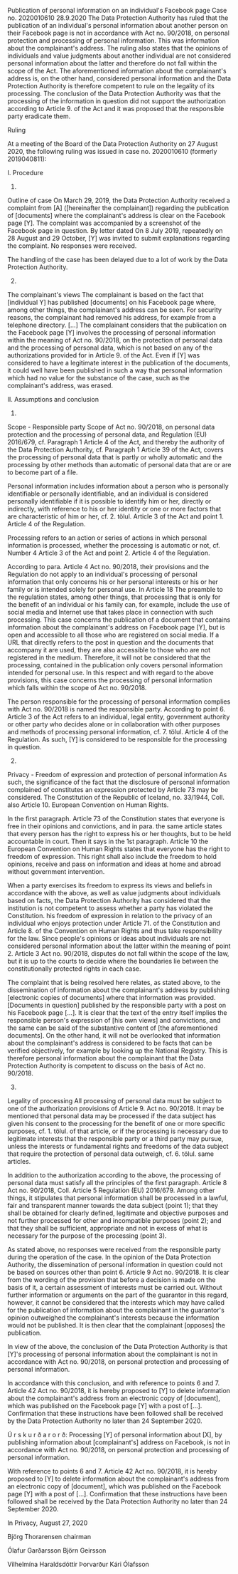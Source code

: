Publication of personal information on an individual's Facebook page
Case no. 2020010610
28.9.2020
The Data Protection Authority has ruled that the publication of an individual's personal information about another person on their Facebook page is not in accordance with Act no. 90/2018, on personal protection and processing of personal information. This was information about the complainant's address. The ruling also states that the opinions of individuals and value judgments about another individual are not considered personal information about the latter and therefore do not fall within the scope of the Act. The aforementioned information about the complainant's address is, on the other hand, considered personal information and the Data Protection Authority is therefore competent to rule on the legality of its processing. The conclusion of the Data Protection Authority was that the processing of the information in question did not support the authorization according to Article 9. of the Act and it was proposed that the responsible party eradicate them. 

Ruling

At a meeting of the Board of the Data Protection Authority on 27 August 2020, the following ruling was issued in case no. 2020010610 (formerly 2019040811):

I.
Procedure

1.
Outline of case
On March 29, 2019, the Data Protection Authority received a complaint from \[A\] (\[hereinafter the complainant\]) regarding the publication of \[documents\] where the complainant's address is clear on the Facebook page \[Y\]. The complaint was accompanied by a screenshot of the Facebook page in question. By letter dated On 8 July 2019, repeatedly on 28 August and 29 October, \[Y\] was invited to submit explanations regarding the complaint. No responses were received.

The handling of the case has been delayed due to a lot of work by the Data Protection Authority.

2.
The complainant's views
The complainant is based on the fact that \[individual Y\] has published \[documents\] on his Facebook page where, among other things, the complainant's address can be seen. For security reasons, the complainant had removed his address, for example from a telephone directory. \[…\] The complainant considers that the publication on the Facebook page \[Y\] involves the processing of personal information within the meaning of Act no. 90/2018, on the protection of personal data and the processing of personal data, which is not based on any of the authorizations provided for in Article 9. of the Act. Even if \[Y\] was considered to have a legitimate interest in the publication of the documents, it could well have been published in such a way that personal information which had no value for the substance of the case, such as the complainant's address, was erased.

II.
Assumptions and conclusion

1.
Scope - Responsible party
Scope of Act no. 90/2018, on personal data protection and the processing of personal data, and Regulation (EU) 2016/679, cf. Paragraph 1 Article 4 of the Act, and thereby the authority of the Data Protection Authority, cf. Paragraph 1 Article 39 of the Act, covers the processing of personal data that is partly or wholly automatic and the processing by other methods than automatic of personal data that are or are to become part of a file.

Personal information includes information about a person who is personally identifiable or personally identifiable, and an individual is considered personally identifiable if it is possible to identify him or her, directly or indirectly, with reference to his or her identity or one or more factors that are characteristic of him or her, cf. 2. tölul. Article 3 of the Act and point 1. Article 4 of the Regulation.

Processing refers to an action or series of actions in which personal information is processed, whether the processing is automatic or not, cf. Number 4 Article 3 of the Act and point 2. Article 4 of the Regulation.

According to para. Article 4 Act no. 90/2018, their provisions and the Regulation do not apply to an individual's processing of personal information that only concerns his or her personal interests or his or her family or is intended solely for personal use. In Article 18 The preamble to the regulation states, among other things, that processing that is only for the benefit of an individual or his family can, for example, include the use of social media and Internet use that takes place in connection with such processing. This case concerns the publication of a document that contains information about the complainant's address on Facebook page \[Y\], but is open and accessible to all those who are registered on social media. If a URL that directly refers to the post in question and the documents that accompany it are used, they are also accessible to those who are not registered in the medium. Therefore, it will not be considered that the processing, contained in the publication only covers personal information intended for personal use. In this respect and with regard to the above provisions, this case concerns the processing of personal information which falls within the scope of Act no. 90/2018.

The person responsible for the processing of personal information complies with Act no. 90/2018 is named the responsible party. According to point 6. Article 3 of the Act refers to an individual, legal entity, government authority or other party who decides alone or in collaboration with other purposes and methods of processing personal information, cf. 7. tölul. Article 4 of the Regulation. As such, \[Y\] is considered to be responsible for the processing in question.

2.
Privacy -
Freedom of expression and protection of personal information
As such, the significance of the fact that the disclosure of personal information complained of constitutes an expression protected by Article 73 may be considered. The Constitution of the Republic of Iceland, no. 33/1944, Coll. also Article 10. European Convention on Human Rights.

In the first paragraph. Article 73 of the Constitution states that everyone is free in their opinions and convictions, and in para. the same article states that every person has the right to express his or her thoughts, but to be held accountable in court. Then it says in the 1st paragraph. Article 10 the European Convention on Human Rights states that everyone has the right to freedom of expression. This right shall also include the freedom to hold opinions, receive and pass on information and ideas at home and abroad without government intervention.

When a party exercises its freedom to express its views and beliefs in accordance with the above, as well as value judgments about individuals based on facts, the Data Protection Authority has considered that the institution is not competent to assess whether a party has violated the Constitution. his freedom of expression in relation to the privacy of an individual who enjoys protection under Article 71. of the Constitution and Article 8. of the Convention on Human Rights and thus take responsibility for the law. Since people's opinions or ideas about individuals are not considered personal information about the latter within the meaning of point 2. Article 3 Act no. 90/2018, disputes do not fall within the scope of the law, but it is up to the courts to decide where the boundaries lie between the constitutionally protected rights in each case.

The complaint that is being resolved here relates, as stated above, to the dissemination of information about the complainant's address by publishing \[electronic copies of documents\] where that information was provided. \[Documents in question\] published by the responsible party with a post on his Facebook page \[...\]. It is clear that the text of the entry itself implies the responsible person's expression of \[his own views\] and convictions, and the same can be said of the substantive content of \[the aforementioned documents\]. On the other hand, it will not be overlooked that information about the complainant's address is considered to be facts that can be verified objectively, for example by looking up the National Registry. This is therefore personal information about the complainant that the Data Protection Authority is competent to discuss on the basis of Act no. 90/2018.

3.
Legality of processing
All processing of personal data must be subject to one of the authorization provisions of Article 9. Act no. 90/2018. It may be mentioned that personal data may be processed if the data subject has given his consent to the processing for the benefit of one or more specific purposes, cf. 1. tölul. of that article, or if the processing is necessary due to legitimate interests that the responsible party or a third party may pursue, unless the interests or fundamental rights and freedoms of the data subject that require the protection of personal data outweigh, cf. 6. tölul. same articles.

In addition to the authorization according to the above, the processing of personal data must satisfy all the principles of the first paragraph. Article 8 Act no. 90/2018, Coll. Article 5 Regulation (EU) 2016/679. Among other things, it stipulates that personal information shall be processed in a lawful, fair and transparent manner towards the data subject (point 1); that they shall be obtained for clearly defined, legitimate and objective purposes and not further processed for other and incompatible purposes (point 2); and that they shall be sufficient, appropriate and not in excess of what is necessary for the purpose of the processing (point 3).

As stated above, no responses were received from the responsible party during the operation of the case. In the opinion of the Data Protection Authority, the dissemination of personal information in question could not be based on sources other than point 6. Article 9 Act no. 90/2018. It is clear from the wording of the provision that before a decision is made on the basis of it, a certain assessment of interests must be carried out. Without further information or arguments on the part of the guarantor in this regard, however, it cannot be considered that the interests which may have called for the publication of information about the complainant in the guarantor's opinion outweighed the complainant's interests because the information would not be published. It is then clear that the complainant \[opposes\] the publication.

In view of the above, the conclusion of the Data Protection Authority is that \[Y\]'s processing of personal information about the complainant is not in accordance with Act no. 90/2018, on personal protection and processing of personal information.

In accordance with this conclusion, and with reference to points 6 and 7. Article 42 Act no. 90/2018, it is hereby proposed to \[Y\] to delete information about the complainant's address from an electronic copy of \[document\], which was published on the Facebook page \[Y\] with a post of \[...\]. Confirmation that these instructions have been followed shall be received by the Data Protection Authority no later than 24 September 2020.

Ú r s k u r ð a r o r ð:
Processing \[Y\] of personal information about \[X\], by publishing information about \[complainant's\] address on Facebook, is not in accordance with Act no. 90/2018, on personal protection and processing of personal information.

With reference to points 6 and 7. Article 42 Act no. 90/2018, it is hereby proposed to \[Y\] to delete information about the complainant's address from an electronic copy of \[document\], which was published on the Facebook page \[Y\] with a post of \[...\]. Confirmation that these instructions have been followed shall be received by the Data Protection Authority no later than 24 September 2020.

In Privacy, August 27, 2020

Björg Thorarensen
chairman

Ólafur Garðarsson Björn Geirsson

Vilhelmína Haraldsdóttir Þorvarður Kári Ólafsson
